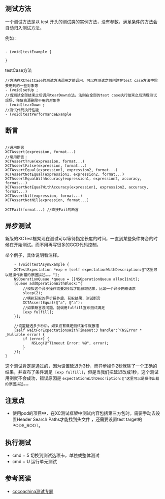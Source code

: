 
## 测试方法


一个测试方法是以 test 开头的测试类的实例方法，没有参数，满足条件的方法会自动归入测试方法。

例如： 

````objc

- (void)testExample {
 
}
````

testCase方法

````objc
//方法在XCTestCase的测试方法调用之前调用，可以在测试之前创建在test case方法中需要用到的一些对象等
- (void)setUp ;
//当测试全部结束之后调用tearDown方法，法则在全部的test case执行结束之后清理测试现场，释放资源删除不用的对象等
- (void)tearDown ;
//测试代码执行性能
- (void)testPerformanceExample
````

##  断言

````objc

//通用断言
XCTAssert(expression, format...)
//常用断言：
XCTAssertTrue(expression, format...)
XCTAssertFalse(expression, format...)
XCTAssertEqual(expression1, expression2, format...)
XCTAssertNotEqual(expression1, expression2, format...)
XCTAssertEqualWithAccuracy(expression1, expression2, accuracy, format...)
XCTAssertNotEqualWithAccuracy(expression1, expression2, accuracy, format...)
XCTAssertNil(expression, format...)
XCTAssertNotNil(expression, format...)

XCTFail(format...) //直接Fail的断言
````

##  异步测试

新版的XCTest框架现在测试可以等待指定长度的时间，一直到某些条件符合的时候在开始测试。而不用再写很多的GCD代码控制。

举个例子，具体说明看注释。

````objc
    - (void)testAsynExample {
    XCTestExpectation *exp = [self expectationWithDescription:@"这里可以是操作出错的原因描述。。。"];
    NSOperationQueue *queue = [[NSOperationQueue alloc]init];
    [queue addOperationWithBlock:^{
        //模拟这个异步操作需要2秒后才能获取结果，比如一个异步网络请求
        sleep(2);
        //模拟获取的异步操作后，获取结果，测试断言
        XCTAssertEqual(@"a", @"a");
        //如果断言没问题，就调用fulfill宣布测试满足
        [exp fulfill];
    }];
    
    //设置延迟多少秒后，如果没有满足测试条件就报错
    [self waitForExpectationsWithTimeout:3 handler:^(NSError * _Nullable error) {
        if (error) {
            NSLog(@"Timeout Error: %@", error);
        }
    }];
}

````

这个测试肯定是通过的，因为设置延迟为3秒，而异步操作2秒就除了一个正确的结果，并宣布了条件满足````  [exp fulfill] ````，但是当我们把延迟改成1秒，这个测试用例就不会成功，错误原因是 ````expectationWithDescription:@"这里可以是操作出错的原因描述。。。````


##  注意点

-	使用pod的项目中，在XC测试框架中测试内容包括第三方包时，需要手动去设置Header Search Paths才能找到头文件 ，还需要设置test target的PODS_ROOT。







##  执行测试

-	cmd + 5 切换到测试选项卡，单独或整体测试
-	cmd + U  运行单元测试
 



##  参考阅读

-	[cocoachina测试专题](http://www.cocoachina.com/cms/tags.php?/Xcode%E6%B5%8B%E8%AF%95/)